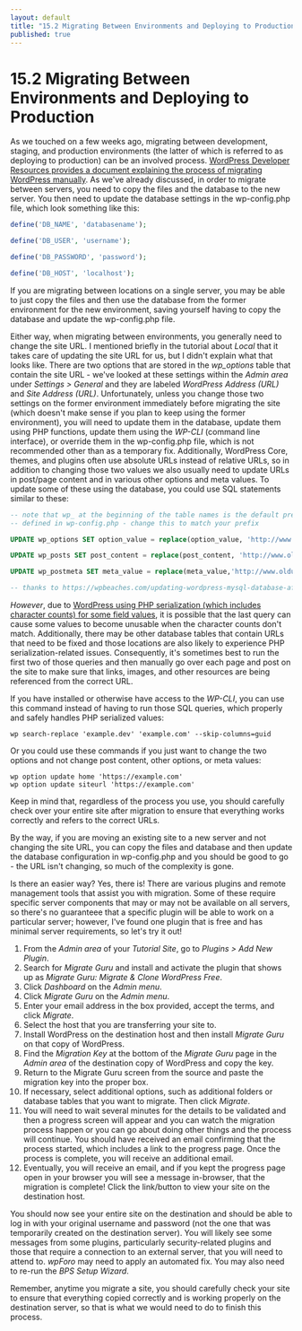 ```yaml
---
layout: default
title: "15.2 Migrating Between Environments and Deploying to Production"
published: true
---
```


# 15.2 Migrating Between Environments and Deploying to Production

As we touched on a few weeks ago, migrating between development, staging, and production environments (the latter of which is referred to as deploying to production) can be an involved process. [WordPress Developer Resources provides a document explaining the process of migrating WordPress manually](https://developer.wordpress.org/advanced-administration/upgrade/migrating/). As we've already discussed, in order to migrate between servers, you need to copy the files and the database to the new server. You then need to update the database settings in the wp-config.php file, which look something like this:

```php
define('DB_NAME', 'databasename');

define('DB_USER', 'username');

define('DB_PASSWORD', 'password');

define('DB_HOST', 'localhost');
```

If you are migrating between locations on a single server, you may be able to just copy the files and then use the database from the former environment for the new environment, saving yourself having to copy the database and update the wp-config.php file.

Either way, when migrating between environments, you generally need to change the site URL. I mentioned briefly in the tutorial about _Local_ that it takes care of updating the site URL for us, but I didn't explain what that looks like. There are two options that are stored in the _wp_options_ table that contain the site URL - we've looked at these settings within the _Admin area_ under _Settings > General_ and they are labeled _WordPress Address (URL)_ and _Site Address (URL)_. Unfortunately, unless you change those two settings on the former environment immediately before migrating the site (which doesn't make sense if you plan to keep using the former environment), you will need to update them in the database, update them using PHP functions, update them using the _WP-CLI_ (command line interface), or override them in the wp-config.php file, which is not recommended other than as a temporary fix. Additionally, WordPress Core, themes, and plugins often use absolute URLs instead of relative URLs, so in addition to changing those two values we also usually need to update URLs in post/page content and in various other options and meta values. To update some of these using the database, you could use SQL statements similar to these:

```sql
-- note that wp_ at the beginning of the table names is the default prefix 
-- defined in wp-config.php - change this to match your prefix

UPDATE wp_options SET option_value = replace(option_value, 'http://www.oldurl', 'http://www.newurl') WHERE option_name = 'home' OR option_name = 'siteurl';

UPDATE wp_posts SET post_content = replace(post_content, 'http://www.oldurl', 'http://www.newurl');

UPDATE wp_postmeta SET meta_value = replace(meta_value,'http://www.oldurl','http://www.newurl');

-- thanks to https://wpbeaches.com/updating-wordpress-mysql-database-after-moving-to-a-new-url/ for the queries
```

_However_, due to [WordPress using PHP serialization (which includes character counts) for some field values](https://wpengine.com/support/wordpress-serialized-data/), it is possible that the last query can cause some values to become unusable when the character counts don't match. Additionally, there may be other database tables that contain URLs that need to be fixed and those locations are also likely to experience PHP serialization-related issues. Consequently, it's sometimes best to run the first two of those queries and then manually go over each page and post on the site to make sure that links, images, and other resources are being referenced from the correct URL.

If you have installed or otherwise have access to the _WP-CLI_, you can use this command instead of having to run those SQL queries, which properly and safely handles PHP serialized values:

```
wp search-replace 'example.dev' 'example.com' --skip-columns=guid
```

Or you could use these commands if you just want to change the two options and not change post content, other options, or meta values:

```
wp option update home 'https://example.com'
wp option update siteurl 'https://example.com'
```

Keep in mind that, regardless of the process you use, you should carefully check over your entire site after migration to ensure that everything works correctly and refers to the correct URLs.

By the way, if you are moving an existing site to a new server and not changing the site URL, you can copy the files and database and then update the database configuration in wp-config.php and you should be good to go - the URL isn't changing, so much of the complexity is gone.

Is there an easier way? Yes, there is! There are various plugins and remote management tools that assist you with migration. Some of these require specific server components that may or may not be available on all servers, so there's no guaranteee that a specific plugin will be able to work on a particular server; however, I've found one plugin that is free and has minimal server requirements, so let's try it out!

1. From the _Admin area_ of your _Tutorial Site_, go to _Plugins > Add New Plugin_.
2. Search for _Migrate Guru_ and install and activate the plugin that shows up as _Migrate Guru: Migrate & Clone WordPress Free_.
3. Click _Dashboard_ on the _Admin menu_.
4. Click _Migrate Guru_ on the _Admin menu_.
5. Enter your email address in the box provided, accept the terms, and click _Migrate_.
6. Select the host that you are transferring your site to.
7. Install WordPress on the destination host and then install _Migrate Guru_ on that copy of WordPress.
8. Find the _Migration Key_ at the bottom of the _Migrate Guru_ page in the _Admin area_ of the destination copy of WordPress and copy the key.
9. Return to the Migrate Guru screen from the source and paste the migration key into the proper box.
10. If necessary, select additional options, such as additional folders or database tables that you want to migrate. Then click _Migrate_.
11. You will need to wait several minutes for the details to be validated and then a progress screen will appear and you can watch the migration process happen or you can go about doing other things and the process will continue. You should have received an email confirming that the process started, which includes a link to the progress page. Once the process is complete, you will receive an additional email.
12. Eventually, you will receive an email, and if you kept the progress page open in your browser you will see a message in-browser, that the migration is complete! Click the link/button to view your site on the destination host.

You should now see your entire site on the destination and should be able to log in with your original username and password (not the one that was temporarily created on the destination server). You will likely see some messages from some plugins, particularly security-related plugins and those that require a connection to an external server, that you will need to attend to. _wpForo_ may need to apply an automated fix. You may also need to re-run the _BPS Setup Wizard_.

Remember, anytime you migrate a site, you should carefully check your site to ensure that everything copied correctly and is working properly on the destination server, so that is what we would need to do to finish this process.
